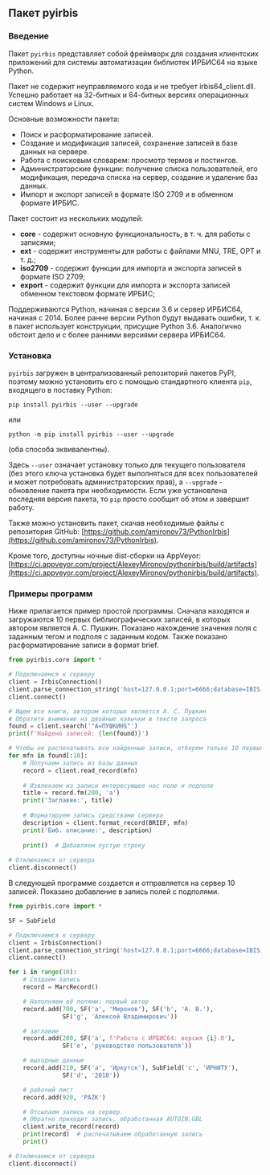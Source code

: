 ## Пакет pyirbis

### Введение 

Пакет `pyirbis` представляет собой фреймворк для создания клиентских приложений для системы автоматизации библиотек ИРБИС64 на языке Python.

Пакет не содержит неуправляемого кода и не требует irbis64_client.dll. Успешно работает на 32-битных и 64-битных версиях операционных систем Windows и Linux.

Основные возможности пакета:

* Поиск и расформатирование записей.
* Создание и модификация записей, сохранение записей в базе данных на сервере.
* Работа с поисковым словарем: просмотр термов и постингов.
* Администраторские функции: получение списка пользователей, его модификация, передача списка на сервер, создание и удаление баз данных.
* Импорт и экспорт записей в формате ISO 2709 и в обменном формате ИРБИС.

Пакет состоит из нескольких модулей:

* **core** - содержит основную функциональность, в т. ч. для работы с записями;
* **ext** - содержит инструменты для работы с файлами MNU, TRE, OPT и т. д.;
* **iso2709** - содержит функции для импорта и экспорта записей в формате ISO 2709;
* **export** - содержит функции для импорта и экспорта записей обменном текстовом формате ИРБИС;

Поддерживаются Python, начиная с версии 3.6 и сервер ИРБИС64, начиная с 2014. Более ранне версии Python будут выдавать ошибки, т. к. в пакет использует конструкции, присущие Python 3.6. Аналогично обстоит дело и с более ранними версиями сервера ИРБИС64.

### Установка

`pyirbis` загружен в централизованный репозиторий пакетов PyPI, поэтому можно установить его с помощью стандартного клиента `pip`, входящего в поставку Python:

```
pip install pyirbis --user --upgrade
```

или

```
python -m pip install pyirbis --user --upgrade
```

(оба способа эквивалентны).

Здесь `--user` означает установку только для текущего пользователя (без этого ключа установка будет выполняться для всех пользователей и может потребовать администраторских прав), а `--upgrade` - обновление пакета при необходимости. Если уже установлена последняя версия пакета, то `pip` просто сообщит об этом и завершит работу.

Также можно установить пакет, скачав необходимые файлы с репозитория GitHub: [https://github.com/amironov73/PythonIrbis](https://github.com/amironov73/PythonIrbis).

Кроме того, доступны ночные dist-сборки на AppVeyor: [https://ci.appveyor.com/project/AlexeyMironov/pythonirbis/build/artifacts](https://ci.appveyor.com/project/AlexeyMironov/pythonirbis/build/artifacts).

### Примеры программ

Ниже прилагается пример простой программы. Сначала находятся и загружаются 10 первых библиографических записей, в которых автором является А. С. Пушкин. Показано нахождение значения поля с заданным тегом и подполя с заданным кодом. Также показано расформатирование записи в формат brief.

```python
from pyirbis.core import *

# Подключаемся к серверу
client = IrbisConnection()
client.parse_connection_string('host=127.0.0.1;port=6666;database=IBIS;user=librarian;password=secret;')
client.connect()

# Ищем все книги, автором которых является А. С. Пушкин
# Обратите внимание на двойные кавычки в тексте запроса
found = client.search('"A=ПУШКИН$"')
print(f'Найдено записей: {len(found)}')

# Чтобы не распечатывать все найденные записи, отберем только 10 первых
for mfn in found[:10]:
    # Получаем запись из базы данных
    record = client.read_record(mfn)
    
    # Извлекаем из записи интересующее нас поле и подполе
    title = record.fm(200, 'a')
    print('Заглавие:', title)
    
    # Форматируем запись средствами сервера
    description = client.format_record(BRIEF, mfn)
    print('Биб. описание:', description)
    
    print()  # Добавляем пустую строку
    
# Отключаемся от сервера
client.disconnect()
```

В следующей программе создается и отправляется на сервер 10 записей. Показано добавление в запись полей с подполями.

```python
from pyirbis.core import *

SF = SubField

# Подключаемся к серверу
client = IrbisConnection()
client.parse_connection_string('host=127.0.0.1;port=6666;database=IBIS;user=1;password=1;')
client.connect()

for i in range(10):
    # Создаем запись
    record = MarcRecord()

    # Наполняем её полями: первый автор
    record.add(700, SF('a', 'Миронов'), SF('b', 'А. В.'),
               SF('g', 'Алексей Владимирович'))

    # заглавие
    record.add(200, SF('a', f'Работа с ИРБИС64: версия {i}.0'),
               SF('e', 'руководство пользователя'))

    # выходные данные
    record.add(210, SF('a', 'Иркутск'), SubField('c', 'ИРНИТУ'),
               SF('d', '2018'))

    # рабочий лист
    record.add(920, 'PAZK')

    # Отсылаем запись на сервер.
    # Обратно приходит запись, обработанная AUTOIN.GBL
    client.write_record(record)
    print(record)  # распечатываем обработанную запись
    print()

# Отключаемся от сервера
client.disconnect()
```
